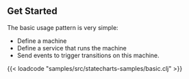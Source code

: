 ## Get Started

The basic usage pattern is very simple:

* Define a machine
* Define a service that runs the machine
* Send events to trigger transitions on this machine.

{{< loadcode "samples/src/statecharts-samples/basic.clj" >}}

